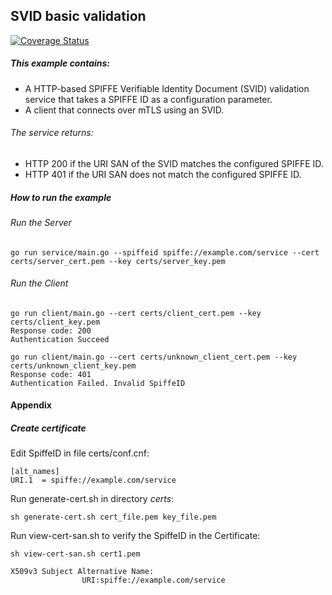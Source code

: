 ## SVID basic validation

[![Coverage Status](https://coveralls.io/repos/github/spiffe/spire/badge.svg?branch=master)](https://coveralls.io/github/spiffe/spire?branch=master)

##### This example contains: 
 - A HTTP-based SPIFFE Verifiable Identity Document (SVID) validation service that takes a SPIFFE ID as a configuration parameter. 
 - A client that connects over mTLS using an SVID.
     
###### The service returns:

- HTTP 200 if the URI SAN of the SVID matches the configured SPIFFE ID.
- HTTP 401 if the URI SAN does not match the configured SPIFFE ID.

##### How to run the example

###### Run the Server
```
go run service/main.go --spiffeid spiffe://example.com/service --cert certs/server_cert.pem --key certs/server_key.pem
```

###### Run the Client

```
go run client/main.go --cert certs/client_cert.pem --key certs/client_key.pem 
Response code: 200
Authentication Succeed
```

```
go run client/main.go --cert certs/unknown_client_cert.pem --key certs/unknown_client_key.pem
Response code: 401
Authentication Failed. Invalid SpiffeID
```


#### Appendix

##### Create certificate

Edit SpiffeID in file certs/conf.cnf:

```
[alt_names]
URI.1  = spiffe://example.com/service

```

Run generate-cert.sh in directory _certs_:

```
sh generate-cert.sh cert_file.pem key_file.pem
```

Run view-cert-san.sh to verify the SpiffeID in the Certificate:


```
sh view-cert-san.sh cert1.pem

X509v3 Subject Alternative Name: 
                URI:spiffe://example.com/service

```

